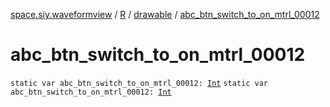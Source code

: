 [space.siy.waveformview](../../index.md) / [R](../index.md) / [drawable](index.md) / [abc_btn_switch_to_on_mtrl_00012](./abc_btn_switch_to_on_mtrl_00012.md)

# abc_btn_switch_to_on_mtrl_00012

`static var abc_btn_switch_to_on_mtrl_00012: `[`Int`](https://kotlinlang.org/api/latest/jvm/stdlib/kotlin/-int/index.html)
`static var abc_btn_switch_to_on_mtrl_00012: `[`Int`](https://kotlinlang.org/api/latest/jvm/stdlib/kotlin/-int/index.html)